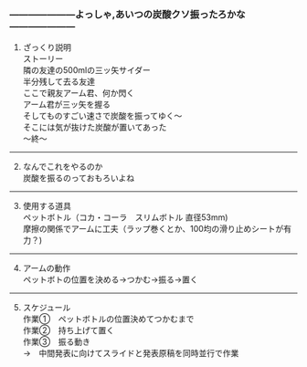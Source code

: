 
### ―――――――よっしゃ,あいつの炭酸クソ振ったろかな―――――――  
1. ざっくり説明  
   ストーリー  
   隣の友達の500mlの三ッ矢サイダー  
   半分残して去る友達  
   ここで親友アーム君、何か閃く  
   アーム君が三ッ矢を握る  
   そしてものすごい速さで炭酸を振ってゆく～  
   そこには気が抜けた炭酸が置いてあった  
   ～終〜  
***
2. なんでこれをやるのか  
   炭酸を振るのっておもろいよね  
***
3. 使用する道具  
   ペットボトル（コカ・コーラ　スリムボトル 直径53mm)  
   摩擦の関係でアームに工夫（ラップ巻くとか、100均の滑り止めシートが有力？)  
***
4. アームの動作  
   ペットボトの位置を決める→つかむ→振る→置く
***
5. スケジュール  
   作業①　ペットボトルの位置決めてつかむまで  
   作業②　持ち上げて置く  
   作業③　振る動き  
   →　中間発表に向けてスライドと発表原稿を同時並行で作業 
